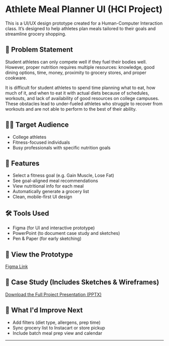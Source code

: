
# Athlete Meal Planner UI (HCI Project)

This is a UI/UX design prototype created for a Human-Computer Interaction class. It’s designed to help athletes plan meals tailored to their goals and streamline grocery shopping.

## 🎯 Problem Statement
Student athletes can only compete well if they fuel their bodies well. However, proper nutrition requires multiple resources: knowledge, good dining options, time, money, proximity to grocery stores, and proper cookware. 

It is difficult for student athletes to spend time planning what to eat, how much of it, and when to eat it with actual diets because of schedules, workouts, and lack of availability of good resources on college campuses. These obstacles lead to under-fueled athletes who struggle to recover from workouts and are not able to perform to the best of their ability. 

## 🧑‍💻 Target Audience
- College athletes
- Fitness-focused individuals
- Busy professionals with specific nutrition goals

## 🌟 Features
- Select a fitness goal (e.g. Gain Muscle, Lose Fat)
- See goal-aligned meal recommendations
- View nutritional info for each meal
- Automatically generate a grocery list
- Clean, mobile-first UI design

## 🛠 Tools Used
- Figma (for UI and interactive prototype)
- PowerPoint (to document case study and sketches)
- Pen & Paper (for early sketching)

## 🔗 View the Prototype
[Figma Link](https://www.figma.com/proto/vhOmKdoaZ35nu9lt8o5w0X/HCI-project?node-id=33-2)

## 📄 Case Study (Includes Sketches & Wireframes)
[Download the Full Project Presentation (PPTX)](./docs/Athlete%20App%20Project.pptx)


## 📝 What I'd Improve Next
- Add filters (diet type, allergens, prep time)
- Sync grocery list to Instacart or store pickup
- Include batch meal prep view and calendar

---


